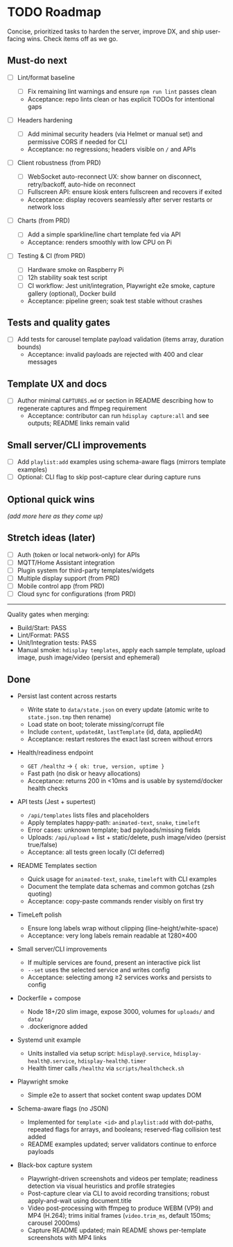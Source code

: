 # TODO Roadmap

Concise, prioritized tasks to harden the server, improve DX, and ship user-facing wins. Check items off as we go.

## Must-do next

- [ ] Lint/format baseline
  - [ ] Fix remaining lint warnings and ensure `npm run lint` passes clean
  - Acceptance: repo lints clean or has explicit TODOs for intentional gaps

- [ ] Headers hardening
  - [ ] Add minimal security headers (via Helmet or manual set) and permissive CORS if needed for CLI
  - Acceptance: no regressions; headers visible on `/` and APIs

- [ ] Client robustness (from PRD)
  - [ ] WebSocket auto-reconnect UX: show banner on disconnect, retry/backoff, auto-hide on reconnect
  - [ ] Fullscreen API: ensure kiosk enters fullscreen and recovers if exited
  - Acceptance: display recovers seamlessly after server restarts or network loss

  

- [ ] Charts (from PRD)
  - [ ] Add a simple sparkline/line chart template fed via API
  - Acceptance: renders smoothly with low CPU on Pi

- [ ] Testing & CI (from PRD)
  - [ ] Hardware smoke on Raspberry Pi
  - [ ] 12h stability soak test script
  - [ ] CI workflow: Jest unit/integration, Playwright e2e smoke, capture gallery (optional), Docker build
  - Acceptance: pipeline green; soak test stable without crashes

## Tests and quality gates

- [ ] Add tests for carousel template payload validation (items array, duration bounds)
  - Acceptance: invalid payloads are rejected with 400 and clear messages

## Template UX and docs
 - [ ] Author minimal `CAPTURES.md` or section in README describing how to regenerate captures and ffmpeg requirement
   - Acceptance: contributor can run `hdisplay capture:all` and see outputs; README links remain valid

## Small server/CLI improvements
 - [ ] Add `playlist:add` examples using schema-aware flags (mirrors template examples)
 - [ ] Optional: CLI flag to skip post-capture clear during capture runs

## Optional quick wins

_(add more here as they come up)_

## Stretch ideas (later)

- [ ] Auth (token or local network-only) for APIs
- [ ] MQTT/Home Assistant integration
- [ ] Plugin system for third-party templates/widgets
- [ ] Multiple display support (from PRD)
- [ ] Mobile control app (from PRD)
- [ ] Cloud sync for configurations (from PRD)

---

Quality gates when merging:
- Build/Start: PASS
- Lint/Format: PASS
- Unit/Integration tests: PASS
- Manual smoke: `hdisplay templates`, apply each sample template, upload image, push image/video (persist and ephemeral)

## Done

- Persist last content across restarts
  - Write state to `data/state.json` on every update (atomic write to `state.json.tmp` then rename)
  - Load state on boot; tolerate missing/corrupt file
  - Include `content`, `updatedAt`, `lastTemplate` (id, data, appliedAt)
  - Acceptance: restart restores the exact last screen without errors

- Health/readiness endpoint
  - `GET /healthz` -> `{ ok: true, version, uptime }`
  - Fast path (no disk or heavy allocations)
  - Acceptance: returns 200 in <10ms and is usable by systemd/docker health checks

- API tests (Jest + supertest)
  - `/api/templates` lists files and placeholders
  - Apply templates happy-path: `animated-text`, `snake`, `timeleft`
  - Error cases: unknown template; bad payloads/missing fields
  - Uploads: `/api/upload` + list + static/delete, push image/video (persist true/false)
  - Acceptance: all tests green locally (CI deferred)

- README Templates section
  - Quick usage for `animated-text`, `snake`, `timeleft` with CLI examples
  - Document the template data schemas and common gotchas (zsh quoting)
  - Acceptance: copy-paste commands render visibly on first try

- TimeLeft polish
  - Ensure long labels wrap without clipping (line-height/white-space)
  - Acceptance: very long labels remain readable at 1280×400

- Small server/CLI improvements
  - If multiple services are found, present an interactive pick list
  - `--set` uses the selected service and writes config
  - Acceptance: selecting among ≥2 services works and persists to config

- Dockerfile + compose
  - Node 18+/20 slim image, expose 3000, volumes for `uploads/` and `data/`
  - .dockerignore added

- Systemd unit example
  - Units installed via setup script: `hdisplay@.service`, `hdisplay-health@.service`, `hdisplay-health@.timer`
  - Health timer calls `/healthz` via `scripts/healthcheck.sh`

- Playwright smoke
  - Simple e2e to assert that socket content swap updates DOM

- Schema-aware flags (no JSON)
  - Implemented for `template <id>` and `playlist:add` with dot-paths, repeated flags for arrays, and booleans; reserved-flag collision test added
  - README examples updated; server validators continue to enforce payloads

- Black-box capture system
  - Playwright-driven screenshots and videos per template; readiness detection via visual heuristics and profile strategies
  - Post-capture clear via CLI to avoid recording transitions; robust apply-and-wait using document.title
  - Video post-processing with ffmpeg to produce WEBM (VP9) and MP4 (H.264); trims initial frames (`video.trim_ms`, default 150ms; carousel 2000ms)
  - Capture README updated; main README shows per-template screenshots with MP4 links
